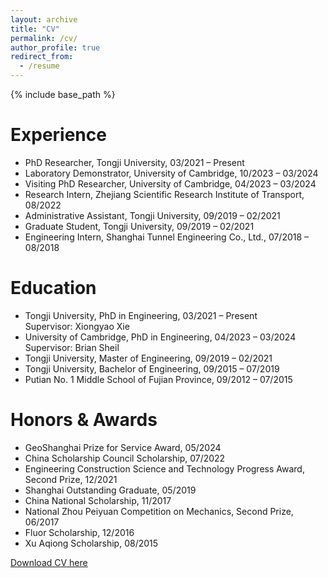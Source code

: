 ```yaml
---
layout: archive
title: "CV"
permalink: /cv/
author_profile: true
redirect_from:
  - /resume
---
```


{% include base_path %}

Experience
======
* PhD Researcher, Tongji University, 03/2021 – Present
* Laboratory Demonstrator, University of Cambridge, 10/2023 – 03/2024
* Visiting PhD Researcher, University of Cambridge, 04/2023 – 03/2024
* Research Intern, Zhejiang Scientific Research Institute of Transport, 08/2022
* Administrative Assistant, Tongji University, 09/2019 – 02/2021
* Graduate Student, Tongji University, 09/2019 – 02/2021
* Engineering Intern, Shanghai Tunnel Engineering Co., Ltd., 07/2018 – 08/2018

Education
======
* Tongji University, PhD in Engineering, 03/2021 – Present  
  Supervisor: Xiongyao Xie
* University of Cambridge, PhD in Engineering, 04/2023 – 03/2024  
  Supervisor: Brian Sheil
* Tongji University, Master of Engineering, 09/2019 – 02/2021
* Tongji University, Bachelor of Engineering, 09/2015 – 07/2019
* Putian No. 1 Middle School of Fujian Province, 09/2012 – 07/2015

Honors & Awards
======
* GeoShanghai Prize for Service Award, 05/2024
* China Scholarship Council Scholarship, 07/2022
* Engineering Construction Science and Technology Progress Award, Second Prize, 12/2021
* Shanghai Outstanding Graduate, 05/2019
* China National Scholarship, 11/2017
* National Zhou Peiyuan Competition on Mechanics, Second Prize, 06/2017
* Fluor Scholarship, 12/2016
* Xu Aqiong Scholarship, 08/2015

[Download CV here](https://linwei0763.github.io/files/CV.pdf)
